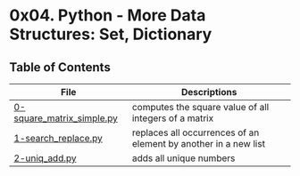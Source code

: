 # 0x04. Python - More Data Structures: Set, Dictionary
## Table of Contents
File | Descriptions
---- | ------------
[0-square_matrix_simple.py](./0-square_matrix_simple.py) | computes the square value of all integers of a matrix
[1-search_replace.py](./1-search_replace.py) |  replaces all occurrences of an element by another in a new list
[2-uniq_add.py](./2-uniq_add.py) | adds all unique numbers
